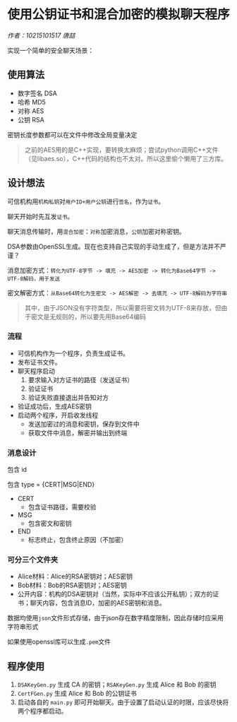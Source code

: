 # 使用公钥证书和混合加密的模拟聊天程序

*作者：10215101517 唐喆*

实现一个简单的安全聊天场景：

## 使用算法

+ 数字签名 DSA
+ 哈希 MD5
+ 对称 AES
+ 公钥 RSA

密钥长度参数都可以在文件中修改全局变量决定

> 之前的AES用的是C++实现，要转换太麻烦；尝试python调用C++文件（见libaes.so），C++代码的结构也不太对。所以这里偷个懒用了三方库。

## 设计想法

可信机构用`机构私钥`对`用户ID+用户公钥`进行`签名`，作为`证书`。

聊天开始时先互发`证书`。

聊天消息传输时，用`混合加密`：`对称`加密消息，`公钥`加密对称密钥。

DSA参数由OpenSSL生成。现在也支持自己实现的手动生成了，但是方法并不严谨？

消息加密方式：`转化为UTF-8字节 -> 填充 -> AES加密 -> 转化为Base64字节 -> UTF-8解码，用于发送`

密文解密方式：`从Base64转化为生密文 -> AES解密 -> 去填充 -> UTF-8解码为字符串`

> 其中，由于JSON没有字符类型，所以需要将密文转为UTF-8来存放，但由于密文是无规则的，所以要先用Base64编码

### 流程

+ 可信机构作为一个程序，负责生成证书。
+ 发布证书文件。
+ 聊天程序启动
  1. 要求输入对方证书的路径（发送证书）
  2. 验证证书
  3. 验证失败直接退出并告知对方
+ 验证成功后，生成AES密钥
+ 启动两个程序，开启收发线程
  + 发送加密过的消息和密钥，保存到文件中
  + 获取文件中消息，解密并输出到终端

### 消息设计

包含 id

包含 type = {CERT|MSG|END}

+ CERT
  + 包含证书路径，需要校验
+ MSG
  + 包含密文和密钥
+ END
  + 标志终止，包含终止原因（不加密）

### 可分三个文件夹

+ Alice材料：Alice的RSA密钥对；AES密钥
+ Bob材料：Bob的RSA密钥对；AES密钥
+ 公开内容：机构的DSA密钥对（当然，实际中不应该公开私钥）；双方的证书；聊天内容，包含消息ID，加密的AES密钥和消息。

数据均使用`json`文件形式存储，由于json存在数字精度限制，因此存储时应采用字符串形式

如果使用openssl库可以生成`.pem`文件

## 程序使用

1. `DSAKeyGen.py` 生成 CA 的密钥；`RSAKeyGen.py` 生成 Alice 和 Bob 的密钥
2. `CertFGen.py` 生成 Alice 和 Bob 的公钥证书
3. 启动各自的 `main.py` 即可开始聊天。由于设置了启动认证的时限，应该尽快将两个程序都启动。